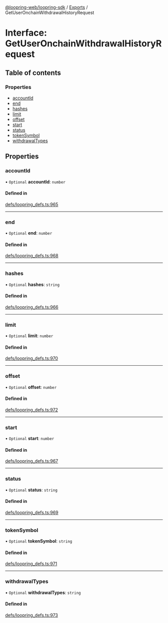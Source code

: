 [@loopring-web/loopring-sdk](../README.md) / [Exports](../modules.md) / GetUserOnchainWithdrawalHistoryRequest

# Interface: GetUserOnchainWithdrawalHistoryRequest

## Table of contents

### Properties

- [accountId](GetUserOnchainWithdrawalHistoryRequest.md#accountid)
- [end](GetUserOnchainWithdrawalHistoryRequest.md#end)
- [hashes](GetUserOnchainWithdrawalHistoryRequest.md#hashes)
- [limit](GetUserOnchainWithdrawalHistoryRequest.md#limit)
- [offset](GetUserOnchainWithdrawalHistoryRequest.md#offset)
- [start](GetUserOnchainWithdrawalHistoryRequest.md#start)
- [status](GetUserOnchainWithdrawalHistoryRequest.md#status)
- [tokenSymbol](GetUserOnchainWithdrawalHistoryRequest.md#tokensymbol)
- [withdrawalTypes](GetUserOnchainWithdrawalHistoryRequest.md#withdrawaltypes)

## Properties

### accountId

• `Optional` **accountId**: `number`

#### Defined in

[defs/loopring_defs.ts:965](https://github.com/Loopring/loopring_sdk/blob/b7df545/src/defs/loopring_defs.ts#L965)

___

### end

• `Optional` **end**: `number`

#### Defined in

[defs/loopring_defs.ts:968](https://github.com/Loopring/loopring_sdk/blob/b7df545/src/defs/loopring_defs.ts#L968)

___

### hashes

• `Optional` **hashes**: `string`

#### Defined in

[defs/loopring_defs.ts:966](https://github.com/Loopring/loopring_sdk/blob/b7df545/src/defs/loopring_defs.ts#L966)

___

### limit

• `Optional` **limit**: `number`

#### Defined in

[defs/loopring_defs.ts:970](https://github.com/Loopring/loopring_sdk/blob/b7df545/src/defs/loopring_defs.ts#L970)

___

### offset

• `Optional` **offset**: `number`

#### Defined in

[defs/loopring_defs.ts:972](https://github.com/Loopring/loopring_sdk/blob/b7df545/src/defs/loopring_defs.ts#L972)

___

### start

• `Optional` **start**: `number`

#### Defined in

[defs/loopring_defs.ts:967](https://github.com/Loopring/loopring_sdk/blob/b7df545/src/defs/loopring_defs.ts#L967)

___

### status

• `Optional` **status**: `string`

#### Defined in

[defs/loopring_defs.ts:969](https://github.com/Loopring/loopring_sdk/blob/b7df545/src/defs/loopring_defs.ts#L969)

___

### tokenSymbol

• `Optional` **tokenSymbol**: `string`

#### Defined in

[defs/loopring_defs.ts:971](https://github.com/Loopring/loopring_sdk/blob/b7df545/src/defs/loopring_defs.ts#L971)

___

### withdrawalTypes

• `Optional` **withdrawalTypes**: `string`

#### Defined in

[defs/loopring_defs.ts:973](https://github.com/Loopring/loopring_sdk/blob/b7df545/src/defs/loopring_defs.ts#L973)
